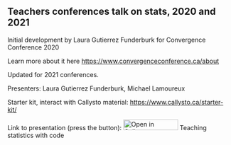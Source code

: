 ## Teachers conferences talk on stats, 2020 and 2021

Initial development by Laura Gutierrez Funderburk for Convergence Conference 2020

Learn more about it here https://www.convergenceconference.ca/about

Updated for 2021 conferences. 

Presenters: Laura Gutierrez Funderburk, Michael Lamoureux

Starter kit, interact with Callysto material: https://www.callysto.ca/starter-kit/ 

Link to presentation (press the button): <a href="https://tinyurl.com/y4knhbjq" target="_blank"><img src="https://raw.githubusercontent.com/callysto/curriculum-notebooks/master/open-in-callysto-button.svg?sanitize=true" width="123" height="24" alt="Open in Callysto"/></a> Teaching statistics with code
